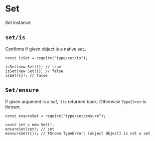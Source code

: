 <h1 id="set">Set</h1>

<p><em>Set</em> instance</p>

<h2 id="%60set%2Fis%60"><code>set/is</code></h2>

<p>Confirms if given object is a native set&#95;</p>

<pre><code class="javascript">const isSet = require("type/set/is");

isSet(new Set()); // true
isSet(new Set()); // false
isSet({}); // false
</code></pre>

<h2 id="%60set%2Fensure%60"><code>Set/ensure</code></h2>

<p>If given argument is a <em>set</em>, it is returned back. Otherwise <code>TypeError</code> is thrown.</p>

<pre><code class="javascript">const ensureSet = require("type/set/ensure");

const set = new Set();
ensureSet(set); // set
eensureSet({}); // Thrown TypeError: [object Object] is not a set
</code></pre>
